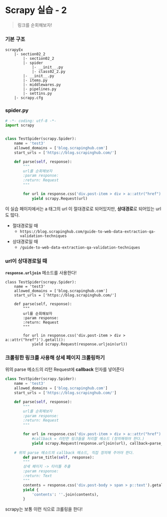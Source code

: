 # Scrapy 실습 - 2

> 링크를 순회해보자!



### 기본 구조

```
scrapyEx
	|- section02_2
		|- section02_2
        |- spider
        	|- __init__.py
        	|- class02_2.py
        |- __init__.py
        |- items.py
        |- middlewares.py
        |- pipelines.py
        |- settins.py
	|- scrapy.cfg
```



### spider.py

```python
# -*- coding: utf-8 -*-
import scrapy


class TestSpider(scrapy.Spider):
    name = 'test3'
    allowed_domains = ['blog.scrapinghub.com']
    start_urls = ['https://blog.scrapinghub.com/']

    def parse(self, response):
        """
        url를 순회해보자
        :param response:
        :return: Request
        """

        for url in response.css('div.post-item > div > a::attr("href")').getall():
            yield scrapy.Request(url)

```



이 실습 페이지에서는 a 태그의 url 이 절대경로로 되어있지만, **상대경로**로 되어있는 url도 많다.

- 절대경로일 때
  - `https://blog.scrapinghub.com/guide-to-web-data-extraction-qa-validation-techniques`
- 상대경로일 때
  - `/guide-to-web-data-extraction-qa-validation-techniques`



### url이 상대경로일 때

**`response.urljoin`** 메소드를 사용한다! 

```
class TestSpider(scrapy.Spider):
    name = 'test3'
    allowed_domains = ['blog.scrapinghub.com']
    start_urls = ['https://blog.scrapinghub.com/']

    def parse(self, response):
        """
        url를 순회해보자
        :param response:
        :return: Request
        """

        for url in response.css('div.post-item > div > a::attr("href")').getall():
            yield scrapy.Request(response.urljoin(url))
```





### 크롤링한 링크를 사용해 상세 페이지 크롤링하기

 위의 parse 메소드의 리턴 Request에 **callback** 인자를 넣어준다



```python
class TestSpider(scrapy.Spider):
    name = 'test3'
    allowed_domains = ['blog.scrapinghub.com']
    start_urls = ['https://blog.scrapinghub.com/']

    def parse(self, response):
        """
        url를 순회해보자
        :param response:
        :return: Request
        """

        for url in response.css('div.post-item > div > a::attr("href")').getall():
        	#callback = 리턴한 링크들을 처리할 메소드 (정의해줘야 한다.) 
            yield scrapy.Request(response.urljoin(url), callback=parse_title)
    
    # 위의 parse 메소드의 callback 메소드, 직접 정의해 주어야 한다.
        def parse_title(self, response):
        """
        상세 페이지 -> 타이틀 추출
        :param response:
        :return: Text
        """
        contents = response.css('div.post-body > span > p::text').getall()
        yield {
            'contents': ''.join(contents),
        }
```



scrapy는 보통 이런 식으로 크롤링을 한다!